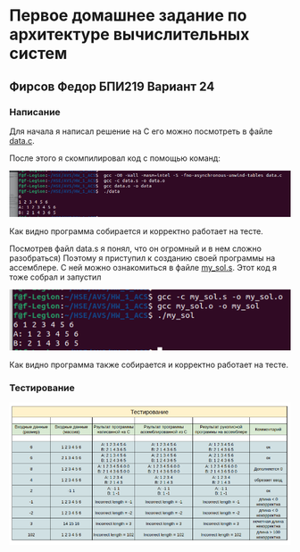 # Первое домашнее задание по архитектуре вычислительных систем
## Фирсов Федор БПИ219 Вариант 24

### Написание
Для начала я написал решение на С его можно посмотреть в файле [data.c](data.c).

После этого я скомпилировал код с помощью команд: 

![](img/1.png)

Как видно программа собирается и корректно работает на тесте.

Посмотрев файл data.s я понял, что он огромный и в нем сложно разобраться)
Поэтому я приступил к созданию своей программы на ассемблере. 
С ней можно ознакомиться в файле [my_sol.s](my_sol.s). 
Этот код я тоже собрал и запустил

![](img/2.png)

Как видно программа также собирается и корректно работает на тесте.

### Тестирование

![](img/4.png)

